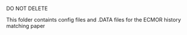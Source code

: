 DO NOT DELETE

This folder containts config files and .DATA files for the ECMOR history matching paper